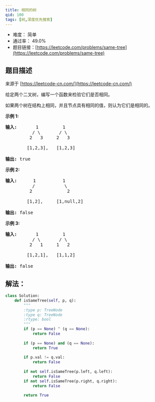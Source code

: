 ```yaml
---
title: 相同的树
qid: 100
tags: [树,深度优先搜索]
---
```



- 难度： 简单
- 通过率： 49.0%
- 题目链接：[https://leetcode.com/problems/same-tree](https://leetcode.com/problems/same-tree)


## 题目描述

来源于 [https://leetcode-cn.com/](https://leetcode-cn.com/)

<p>给定两个二叉树，编写一个函数来检验它们是否相同。</p>

<p>如果两个树在结构上相同，并且节点具有相同的值，则认为它们是相同的。</p>

<p><strong>示例&nbsp;1:</strong></p>

<pre><strong>输入: </strong>      1         1
          / \       / \
         2   3     2   3

        [1,2,3],   [1,2,3]

<strong>输出:</strong> true</pre>

<p><strong>示例 2:</strong></p>

<pre><strong>输入:  </strong>    1          1
          /           \
         2             2

        [1,2],     [1,null,2]

<strong>输出:</strong> false
</pre>

<p><strong>示例&nbsp;3:</strong></p>

<pre><strong>输入:</strong>       1         1
          / \       / \
         2   1     1   2

        [1,2,1],   [1,1,2]

<strong>输出:</strong> false
</pre>


## 解法：



```python
class Solution:
    def isSameTree(self, p, q):
        """
        :type p: TreeNode
        :type q: TreeNode
        :rtype: bool
        """
        if (p == None) ^ (q == None):
            return False
        
        if (p == None) and (q == None):
            return True
        
        if p.val != q.val:
            return False
        
        if not self.isSameTree(p.left, q.left):
            return False
        if not self.isSameTree(p.right, q.right):
            return False

        return True
```